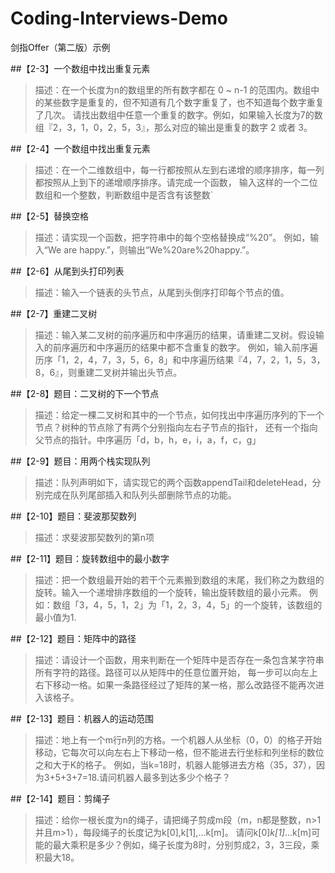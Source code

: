 # Coding-Interviews-Demo
剑指Offer（第二版）示例

##【2-3】一个数组中找出重复元素

>描述：在一个长度为n的数组里的所有数字都在 0 ~ n-1 的范围内。数组中的某些数字是重复的，但不知道有几个数字重复了，也不知道每个数字重复了几次。
       请找出数组中任意一个重复的数字。例如，如果输入长度为7的数组『2，3，1，0，2，5，3』，那么对应的输出是重复的数字 2 或者 3。


##【2-4】一个数组中找出重复元素

>描述：在一个二维数组中，每一行都按照从左到右递增的顺序排序，每一列都按照从上到下的递增顺序排序。请完成一个函数，
      输入这样的一个二位数组和一个整数，判断数组中是否含有该整数`
 
##【2-5】替换空格

>描述：请实现一个函数，把字符串中的每个空格替换成“%20”。
      例如，输入“We are happy.”，则输出“We%20are%20happy.”。

##【2-6】从尾到头打印列表
 
>描述：输入一个链表的头节点，从尾到头倒序打印每个节点的值。

##【2-7】重建二叉树
>描述：输入某二叉树的前序遍历和中序遍历的结果，请重建二叉树。假设输入的前序遍历和中序遍历的结果中都不含重复的数字。
      例如，输入前序遍历序「1，2，4，7，3，5，6，8」和中序遍历结果『4，7，2，1，5，3，8，6』，则重建二叉树并输出头节点。

##【2-8】题目：二叉树的下一个节点
>描述：给定一棵二叉树和其中的一个节点，如何找出中序遍历序列的下一个节点？树种的节点除了有两个分别指向左右子节点的指针，
还有一个指向父节点的指针。中序遍历「d，b，h，e，i，a，f，c，g」

##【2-9】题目：用两个栈实现队列
>描述：队列声明如下，请实现它的两个函数appendTail和deleteHead，分别完成在队列尾部插入和队列头部删除节点的功能。

##【2-10】题目：斐波那契数列
>描述：求斐波那契数列的第n项

##【2-11】题目：旋转数组中的最小数字
>描述：把一个数组最开始的若干个元素搬到数组的末尾，我们称之为数组的旋转。输入一个递增排序数组的一个旋转，输出旋转数组的最小元素。
      例如：数组「3，4，5，1，2」为「1，2，3，4，5」的一个旋转，该数组的最小值为1.

##【2-12】题目：矩阵中的路径
>描述：请设计一个函数，用来判断在一个矩阵中是否存在一条包含某字符串所有字符的路径。路径可以从矩阵中的任意位置开始，
      每一步可以向左上右下移动一格。如果一条路径经过了矩阵的某一格，那么改路径不能再次进入该格子。
 
##【2-13】题目：机器人的运动范围
>描述：地上有一个m行n列的方格。一个机器人从坐标（0，0）的格子开始移动，它每次可以向左右上下移动一格，但不能进去行坐标和列坐标的数位之和大于K的格子。
      例如，当k=18时，机器人能够进去方格（35，37），因为3+5+3+7=18.请问机器人最多到达多少个格子？

##【2-14】题目：剪绳子
>描述：给你一根长度为n的绳子，请把绳子剪成m段（m，n都是整数，n>1并且m>1），每段绳子的长度记为k[0],k[1],...k[m]。
      请问k[0]*k[1]*...k[m]可能的最大乘积是多少？例如，绳子长度为8时，分别剪成2，3，3三段，乘积最大18。
 